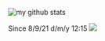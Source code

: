 ![my github stats](https://github-readme-stats.vercel.app/api?username=Florian7T)

Since 8/9/21 d/m/y 12:15
![](https://komarev.com/ghpvc/?username=Florian7Te&color=blue)
